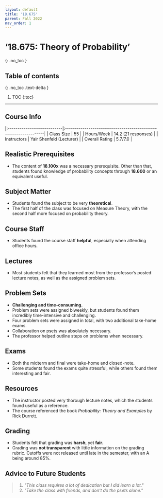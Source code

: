 ```yaml
---
layout: default
title: '18.675'
parent: Fall 2022
nav_order: 1
---
```


# ‘18.675: Theory of Probability’
{: .no_toc }

## Table of contents
{: .no_toc .text-delta }

1. TOC
{:toc}

---

## Course Info

|:----------------------------|:-------------------------------------------------------------------|
| Class Size    		| 55                                                            		|
| Hours/Week        	| 14.2 (21 responses)                                          	| 
| Instructors         	| Yair Shenfeld (Lecturer)                              		|
| Overall Rating	| 5.7/7.0						|

## Realistic Prerequisites
* The content of **18.100x** was a necessary prerequisite. Other than that, students found knowledge of probability concepts through **18.600** or an equivalent useful. 

## Subject Matter
* Students found the subject to be very **theoretical**. 
* The first half of the class was focused on Measure Theory, with the second half more focused on probability theory.

## Course Staff
* Students found the course staff **helpful**, especially when attending office hours.  

## Lectures
* Most students felt that they learned most from the professor’s posted lecture notes, as well as the assigned problem sets. 

## Problem Sets
* **Challenging and time-consuming.**
* Problem sets were assigned biweekly, but students found them incredibly time-intensive and challenging.
* Four problem sets were assigned in total, with two additional take-home exams. 
* Collaboration on psets was absolutely necessary. 
* The professor helped outline steps on problems when necessary. 

## Exams
* Both the midterm and final were take-home and closed-note.
* Some students found the exams quite stressful, while others found them interesting and fair. 

## Resources
* The instructor posted very thorough lecture notes, which the students found useful as a reference.
* The course referenced the book *Probability: Theory and Examples* by Rick Durrett.
 
## Grading
* Students felt that grading was **harsh**, yet **fair**.
* Grading was **not transparent** with little information on the grading rubric. Cutoffs were not released until late in the semester, with an A being around 85%. 

## Advice to Future Students
> 1. *"This class requires a lot of dedication but I did learn a lot."* 
> 2. *"Take the class with friends, and don't do the psets alone."*


